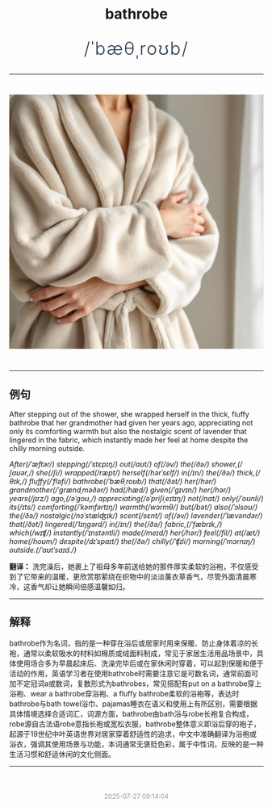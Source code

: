 <div align="center">

# bathrobe

<div style="margin: 30px 0;">
<h1 style="font-size: 2.5em; font-weight: 300; letter-spacing: 2px; margin: 0; color: #2c3e50;">
/ˈbæθˌroʊb/
</h1>
</div>

</div>

---

<div align="center" style="margin: 40px 0;">

![bathrobe](images/bathrobe.png)

</div>

---

## 例句

After stepping out of the shower, she wrapped herself in the thick, fluffy bathrobe that her grandmother had given her years ago, appreciating not only its comforting warmth but also the nostalgic scent of lavender that lingered in the fabric, which instantly made her feel at home despite the chilly morning outside.

*After(/ˈæftər/) stepping(/ˈstɛpɪŋ/) out(/aʊt/) of(/əv/) the(/ðə/) shower,(/ʃaʊər,/) she(/ʃi/) wrapped(/ræpt/) herself(/hərˈsɛlf/) in(/ɪn/) the(/ðə/) thick,(/θɪk,/) fluffy(/ˈfləfi/) bathrobe(/ˈbæθˌroʊb/) that(/ðət/) her(/hər/) grandmother(/ˈgrændˌməðər/) had(/hæd/) given(/ˈgɪvɪn/) her(/hər/) years(/jɪrz/) ago,(/əˈgoʊ,/) appreciating(/əˈpriʃiˌeɪtɪŋ/) not(/nɑt/) only(/ˈoʊnli/) its(/ɪts/) comforting(/ˈkəmfərtɪŋ/) warmth(/wɔrmθ/) but(/bət/) also(/ˈɔlsoʊ/) the(/ðə/) nostalgic(/nɔˈstælʤɪk/) scent(/sɛnt/) of(/əv/) lavender(/ˈlævəndər/) that(/ðət/) lingered(/ˈlɪŋgərd/) in(/ɪn/) the(/ðə/) fabric,(/ˈfæbrɪk,/) which(/wɪʧ/) instantly(/ˈɪnstəntli/) made(/meɪd/) her(/hər/) feel(/fil/) at(/æt/) home(/hoʊm/) despite(/dɪˈspaɪt/) the(/ðə/) chilly(/ˈʧɪli/) morning(/ˈmɔrnɪŋ/) outside.(/ˈaʊtˈsaɪd./)*

**翻译：** 洗完澡后，她裹上了祖母多年前送给她的那件厚实柔软的浴袍，不仅感受到了它带来的温暖，更欣赏那萦绕在织物中的淡淡薰衣草香气，尽管外面清晨寒冷，这香气却让她瞬间倍感温馨如归。

---

## 解释

bathrobe作为名词，指的是一种穿在浴后或居家时用来保暖、防止身体着凉的长袍，通常以柔软吸水的材料如棉质或绒面料制成，常见于家居生活用品场景中，具体使用场合多为早晨起床后、洗澡完毕后或在家休闲时穿着，可以起到保暖和便于活动的作用，英语学习者在使用bathrobe时需要注意它是可数名词，通常前面可加不定冠词a或数词，复数形式为bathrobes，常见搭配有put on a bathrobe穿上浴袍、wear a bathrobe穿浴袍、a fluffy bathrobe柔软的浴袍等，表达时bathrobe与bath towel浴巾、pajamas睡衣在语义和使用上有所区别，需要根据具体情境选择合适词汇，词源方面，bathrobe由bath浴与robe长袍复合构成，robe源自古法语robe意指长袍或宽松衣服，bathrobe整体意义即浴后穿的袍子，起源于19世纪中叶英语世界对居家穿着舒适性的追求，中文中准确翻译为浴袍或浴衣，强调其使用场景与功能，本词通常无褒贬色彩，属于中性词，反映的是一种生活习惯和舒适休闲的文化侧面。


---

<div align="center" style="margin-top: 50px;">
<small style="color: #999; font-size: 0.9em;">2025-07-27 09:14:04</small>
</div>
